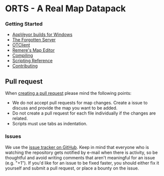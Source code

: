 ORTS - A Real Map Datapack
===============

### Getting Started
* [AppVeyor builds for Windows](https://ci.appveyor.com/project/otland/forgottenserver)
* [The Forgotten Server](https://github.com/otland/forgottenserver)
* [OTClient](https://github.com/edubart/otclient)
* [Remere's Map Editor](https://github.com/hjnilsson/rme/releases)
* [Compiling](https://github.com/otland/forgottenserver/wiki/Compiling)
* [Scripting Reference](https://github.com/otland/forgottenserver/wiki/Script-Interface)
* [Contributing](https://github.com/otland/forgottenserver/wiki/Contributing)

## Pull request
When [creating a pull request](https://github.com/EPuncker/orts2/pulls) please mind the following points:
* We do not accept pull requests for map changes. Create a issue to discuss and provide the map you want to be added.
* Do not create a pull request for each file individually if the changes are related.
* Scripts must use tabs as indentation.

### Issues
We use the [issue tracker on GitHub](https://github.com/EPuncker/orts2/issues). Keep in mind that everyone who is watching the repository gets notified by e-mail when there is activity, so be thoughtful and avoid writing comments that aren't meaningful for an issue (e.g. "+1"). If you'd like for an issue to be fixed faster, you should either fix it yourself and submit a pull request, or place a bounty on the issue.
